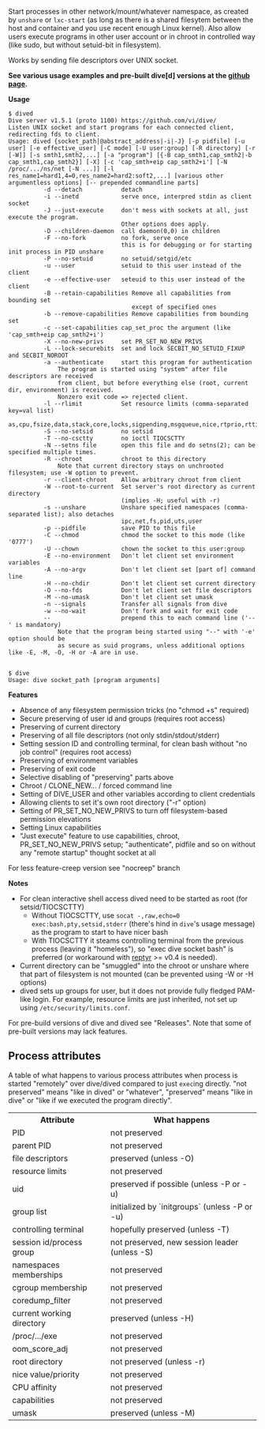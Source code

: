Start processes in other network/mount/whatever namespace, as created by `unshare` or `lxc-start` 
(as long as there is a shared filesytem between the host and container and you use recent enough Linux kernel). 
Also allow users execute programs in other user account or in chroot in controlled way 
(like sudo, but without setuid-bit in filesystem).

Works by sending file descriptors over UNIX socket. 

<strong>See various usage examples and pre-built dive[d] versions at the [github page](http://vi.github.com/dive/).</strong>
    
**Usage**

```
$ dived
Dive server v1.5.1 (proto 1100) https://github.com/vi/dive/
Listen UNIX socket and start programs for each connected client, redirecting fds to client.
Usage: dived {socket_path|@abstract_address|-i|-J} [-p pidfile] [-u user] [-e effective_user] [-C mode] [-U user:group] [-R directory] [-r [-W]] [-s smth1,smth2,...] [-a "program"] [{-B cap_smth1,cap_smth2|-b cap_smth1,cap_smth2}] [-X] [-c 'cap_smth+eip cap_smth2+i'] [-N /proc/.../ns/net [-N ...]] [-l res_name1=hard1,4=0,res_name2=hard2:soft2,...] [various other argumentless options] [-- prepended commandline parts]
          -d --detach           detach
          -i --inetd            serve once, interpred stdin as client socket
          -J --just-execute     don't mess with sockets at all, just execute the program.
                                Other options does apply.
          -D --children-daemon  call daemon(0,0) in children
          -F --no-fork          no fork, serve once
                                this is for debugging or for starting init process in PID unshare
          -P --no-setuid        no setuid/setgid/etc
          -u --user             setuid to this user instead of the client
          -e --effective-user   seteuid to this user instead of the client
          -B --retain-capabilities Remove all capabilities from bounding set
                                   except of specified ones
          -b --remove-capabilities Remove capabilities from bounding set
          -c --set-capabilities cap_set_proc the argument (like 'cap_smth+eip cap_smth2+i')
          -X --no-new-privs     set PR_SET_NO_NEW_PRIVS
          -L --lock-securebits  set and lock SECBIT_NO_SETUID_FIXUP and SECBIT_NOROOT
          -a --authenticate     start this program for authentication
              The program is started using "system" after file descriptors are received
              from client, but before everything else (root, current dir, environment) is received.
              Nonzero exit code => rejected client.
          -l --rlimit           Set resource limits (comma-separated key=val list)
                                  as,cpu,fsize,data,stack,core,locks,sigpending,msgqueue,nice,rtprio,rttime,nofile,nproc,memlock
          -S --no-setsid        no setsid
          -T --no-csctty        no ioctl TIOCSCTTY
          -N --setns file       open this file and do setns(2); can be specified multiple times.
          -R --chroot           chroot to this directory 
              Note that current directory stays on unchrooted filesystem; use -W option to prevent.
          -r --client-chroot    Allow arbitrary chroot from client
          -W --root-to-current  Set server's root directory as current directory
                                (implies -H; useful with -r)
          -s --unshare          Unshare specified namespaces (comma-separated list); also detaches
                                ipc,net,fs,pid,uts,user
          -p --pidfile          save PID to this file
          -C --chmod            chmod the socket to this mode (like '0777')
          -U --chown            chown the socket to this user:group
          -E --no-environment   Don't let client set environment variables
          -A --no-argv          Don't let client set [part of] command line
          -H --no-chdir         Don't let client set current directory
          -O --no-fds           Don't let client set file descriptors
          -M --no-umask         Don't let client set umask
          -n --signals          Transfer all signals from dive
          -w --no-wait          Don't fork and wait for exit code
          --                    prepend this to each command line ('--' is mandatory)
              Note that the program being started using "--" with '-e' option should be
              as secure as suid programs, unless additional options like -E, -M, -O, -H or -A are in use.


$ dive
Usage: dive socket_path [program arguments]
```

    
**Features**
    
* Absence of any filesystem permission tricks (no "chmod +s" required)
* Secure preserving of user id and groups (requires root access)
* Preserving of current directory
* Preserving of all file descriptors (not only stdin/stdout/stderr)
* Setting session ID and controlling terminal, for clean bash without "no job control" (requires root access)
* Preserving of environment variables
* Preserving of exit code
* Selective disabling of "preserving" parts above 
* Chroot / CLONE_NEW... / forced command line
* Setting of DIVE_USER and other variables according to client credentials
* Allowing clients to set it's own root directory ("-r" option)
* Setting of PR_SET_NO_NEW_PRIVS to turn off filesystem-based permission elevations
* Setting Linux capabilities
* "Just execute" feature to use capabilities, chroot, PR_SET_NO_NEW_PRIVS
 setup; "authenticate", pidfile and so on without any "remote startup" thought
 socket at all

For less feature-creep version see "nocreep" branch


**Notes**

* For clean interactive shell access dived need to be started as root (for setsid/TIOCSCTTY)
    * Without TIOCSCTTY, use `socat -,raw,echo=0 exec:bash,pty,setsid,stderr` (there's hind in `dive`'s usage message) as the program to start to have nicer bash
    * With TIOCSCTTY it steams controlling terminal from the previous process (leaving it "homeless"), so "exec dive socket bash" is preferred (or workaround with [reptyr](https://github.com/nelhage/reptyr) >= v0.4 is needed).
* Current directory can be "smuggled" into the chroot or unshare where that part of filesystem is not mounted (can be prevented using -W or -H options)
* dived sets up groups for user, but it does not provide fully fledged PAM-like login. For example, resource limits are just inherited, not set up using `/etc/security/limits.conf`.
 

For pre-build versions of dive and dived see "Releases". Note that some of pre-built versions may lack features.

Process attributes
---
A table of what happens to various process attributes when process is started 
"remotely" over dive/dived compared to just `exec`ing directly.
"not preserved" means "like in dived" or "whatever", "preserved" means "like in dive" 
or "like if we executed the program directly".

<table>
  <tr><th>Attribute</th><th>What happens</th></tr>
  <tr><td>PID</td><td>not preserved</td> </tr>
  <tr><td>parent PID</td><td>not preserved</td> </tr>
  <tr><td>file descriptors</td><td> preserved (unless -O) </td> </tr>
  <tr><td>resource limits</td> <td>not preserved</td> </tr>
  <tr><td>uid</td> <td>preserved if possible (unless -P or -u)</td> </tr>
  <tr><td>group list</td> <td>initialized by `initgroups` (unless -P or -u)</td> </tr>
  <tr><td>controlling terminal</td> <td>hopefully preserved (unless -T)</td> </tr>
  <tr><td>session id/process group</td> <td>not preserved, new session leader (unless -S)</td> </tr>
  <tr><td>namespaces memberships</td> <td>not preserved</td> </tr>
  <tr><td>cgroup membership</td> <td>not preserved</td> </tr>
  <tr><td>coredump_filter</td> <td>not preserved</td> </tr>
  <tr><td>current working directory</td> <td>preserved (unless -H)</td> </tr>
  <tr><td>/proc/.../exe</td> <td>not preserved</td> </tr>
  <tr><td>oom_score_adj</td> <td>not preserved</td> </tr>
  <tr><td>root directory</td> <td>not preserved (unless -r)</td> </tr>
  <tr><td>nice value/priority</td> <td>not preserved</td> </tr>
  <tr><td>CPU affinity</td> <td>not preserved</td> </tr>
  <tr><td>capabilities</td> <td>not preserved</td> </tr>
  <tr><td>umask</td> <td>preserved (unless -M)</td> </tr>
</table>
